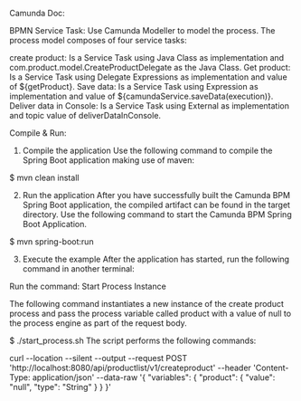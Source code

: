 Camunda Doc:

BPMN Service Task:
Use Camunda Modeller to model the process. The process model composes of four service tasks:

create product: Is a Service Task using Java Class as implementation and com.product.model.CreateProductDelegate as the Java Class.
Get product: Is a Service Task using Delegate Expressions as implementation and value of ${getProduct}.
Save data: Is a Service Task using Expression as implementation and value of ${camundaService.saveData(execution)}.
Deliver data in Console: Is a Service Task using External as implementation and topic value of deliverDataInConsole.

Compile & Run:

1. Compile the application
Use the following command to compile the Spring Boot application making use of maven:

$ mvn clean install

2. Run the application
After you have successfully built the Camunda BPM Spring Boot application, the compiled artifact can be found in the target directory. Use the following command to start the Camunda BPM Spring Boot Application.

$ mvn spring-boot:run

3. Execute the example
After the application has started, run the following command in another terminal:

Run the command: Start Process Instance

The following command instantiates a new instance of the create product process and pass the process variable called product with a value of null to the process engine as part of the request body.

$ ./start_process.sh
The script performs the following commands:

curl --location --silent --output --request POST 'http://localhost:8080/api/productlist/v1/createproduct' --header 'Content-Type: application/json' --data-raw '{
     "variables": {
         "product": {
             "value": "null",
             "type": "String"
        }
    }
}'
